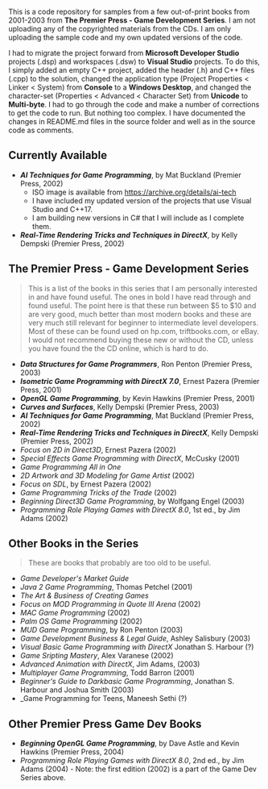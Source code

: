 This is a code repository for samples from a few out-of-print books from 2001-2003 from **The Premier Press - Game Development Series**. I am not uploading any of the copyrighted materials from the CDs. I am only uploading the sample code and my own updated versions of the code.

I had to migrate the project forward from **Microsoft Developer Studio** projects (.dsp) and workspaces (.dsw) to **Visual Studio** projects. To do this, I simply added an empty C++ project, added the header (.h) and C++ files (.cpp) to the solution, changed the application type (Project Properties < Linker < System) from **Console** to a **Windows Desktop**, and changed the character-set (Properties < Advanced < Character Set) from **Unicode** to **Multi-byte**. I had to go through the code and make a number of corrections to get the code to run. But nothing too complex. I have documented the changes in README.md files in the source folder and well as in the source code as comments.   

## Currently Available
- _**AI Techniques for Game Programming**_, by Mat Buckland (Premier Press, 2002)
  - ISO image is available from https://archive.org/details/ai-tech  
  - I have included my updated version of the projects that use Visual Studio and C++17.
  - I am building new versions in C# that I will include as I complete them. 
- _**Real-Time Rendering Tricks and Techniques in DirectX**_, by Kelly Dempski (Premier Press, 2002)

## The Premier Press - Game Development Series
> This is a list of the books in this series that I am personally interested in and have found useful. The ones in bold I have read through and found useful. The point here is that these run between $5 to $10 and are very good, much better than most modern books and these are very much still relevant for beginner to intermediate level developers. Most of these can be found used on hp.com, triftbooks.com, or eBay. I would not recommend buying these new or without the CD, unless you have found the the CD online, which is hard to do.  
- _**Data Structures for Game Programmers**_, Ron Penton (Premier Press, 2003)
- _**Isometric Game Programming with DirectX 7.0**_, Ernest Pazera (Premier Press, 2001)
- _**OpenGL Game Programming**_, by Kevin Hawkins (Premier Press, 2001)
- _**Curves and Surfaces**_, Kelly Dempski (Premier Press, 2003)
- _**AI Techniques for Game Programming**_, Mat Buckland (Premier Press, 2002)
- _**Real-Time Rendering Tricks and Techniques in DirectX**_, Kelly Dempski (Premier Press, 2002)
- _Focus on 2D in Direct3D_, Ernest Pazera (2002)
- _Special Effects Game Programming with DirectX_, McCusky (2001)
- _Game Programming All in One_
- _2D Artwork and 3D Modeling for Game Artist_ (2002)
- _Focus on SDL_, by Ernest Pazera (2002)
- _Game Programming Tricks of the Trade_ (2002)
- _Beginning Direct3D Game Programming_, by Wolfgang Engel (2003)
- _Programming Role Playing Games with DirectX 8.0_, 1st ed., by Jim Adams (2002)

## Other Books in the Series
> These are books that probably are too old to be useful.
- _Game Developer's Market Guide_
- _Java 2 Game Programming_, Thomas Petchel (2001)
- _The Art & Business of Creating Games_
- _Focus on MOD Programming in Quote III Arena_ (2002)
- _MAC Game Programming_ (2002)
- _Palm OS Game Programming_ (2002)
- _MUD Game Programming_, by Ron Penton (2003)  
- _Game Development Business & Legal Guide_, Ashley Salisbury (2003)
- _Visual Basic Game Programming with DirectX_ Jonathan S. Harbour (?)
- _Game Sripting Mastery_, Alex Varanese (2002)
- _Advanced Animation with DirectX_, Jim Adams, (2003)
- _Multiplayer Game Programming_, Todd Barron (2001)
- _Beginner's Guide to Darkbasic Game Programming_, Jonathan S. Harbour and Joshua Smith (2003)
- _Game Programming for Teens, Maneesh Sethi (?)
  
## Other Premier Press Game Dev Books
- _**Beginning OpenGL Game Programming**_, by Dave Astle and Kevin Hawkins (Premier Press, 2004)
- _Programming Role Playing Games with DirectX 8.0_, 2nd ed., by Jim Adams (2004) - Note: the first edition (2002) is a part of the Game Dev Series above.


